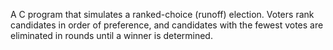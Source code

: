 A C program that simulates a ranked-choice (runoff) election. Voters rank candidates in order of preference, and candidates with the fewest votes are eliminated in rounds until a winner is determined.
